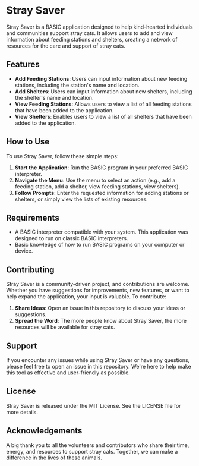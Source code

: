 # Stray Saver

Stray Saver is a BASIC application designed to help kind-hearted individuals and communities support stray cats. It allows users to add and view information about feeding stations and shelters, creating a network of resources for the care and support of stray cats.

## Features

- **Add Feeding Stations**: Users can input information about new feeding stations, including the station's name and location.
- **Add Shelters**: Users can input information about new shelters, including the shelter's name and location.
- **View Feeding Stations**: Allows users to view a list of all feeding stations that have been added to the application.
- **View Shelters**: Enables users to view a list of all shelters that have been added to the application.

## How to Use

To use Stray Saver, follow these simple steps:

1. **Start the Application**: Run the BASIC program in your preferred BASIC interpreter.
2. **Navigate the Menu**: Use the menu to select an action (e.g., add a feeding station, add a shelter, view feeding stations, view shelters).
3. **Follow Prompts**: Enter the requested information for adding stations or shelters, or simply view the lists of existing resources.

## Requirements

- A BASIC interpreter compatible with your system. This application was designed to run on classic BASIC interpreters.
- Basic knowledge of how to run BASIC programs on your computer or device.

## Contributing

Stray Saver is a community-driven project, and contributions are welcome. Whether you have suggestions for improvements, new features, or want to help expand the application, your input is valuable. To contribute:

1. **Share Ideas**: Open an issue in this repository to discuss your ideas or suggestions.
2. **Spread the Word**: The more people know about Stray Saver, the more resources will be available for stray cats.

## Support

If you encounter any issues while using Stray Saver or have any questions, please feel free to open an issue in this repository. We're here to help make this tool as effective and user-friendly as possible.

## License

Stray Saver is released under the MIT License. See the LICENSE file for more details.

## Acknowledgements

A big thank you to all the volunteers and contributors who share their time, energy, and resources to support stray cats. Together, we can make a difference in the lives of these animals.
